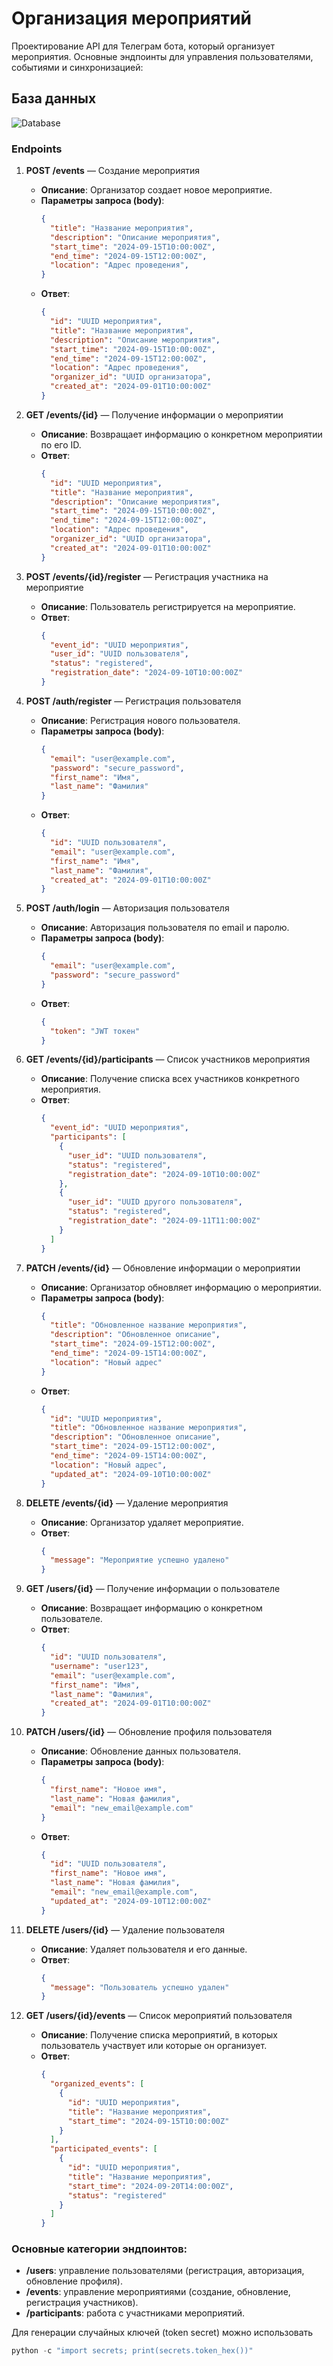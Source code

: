 # Организация мероприятий
Проектирование API для Телеграм бота, который организует мероприятия. Основные эндпоинты для управления пользователями, событиями и синхронизацией:

## База данных

![Database](database.png)

### Endpoints

1. **POST /events** — Создание мероприятия
   - **Описание**: Организатор создает новое мероприятие.
   - **Параметры запроса (body)**:
     ```json
     {
       "title": "Название мероприятия",
       "description": "Описание мероприятия",
       "start_time": "2024-09-15T10:00:00Z",
       "end_time": "2024-09-15T12:00:00Z",
       "location": "Адрес проведения",
     }
     ```
   - **Ответ**:
     ```json
     {
       "id": "UUID мероприятия",
       "title": "Название мероприятия",
       "description": "Описание мероприятия",
       "start_time": "2024-09-15T10:00:00Z",
       "end_time": "2024-09-15T12:00:00Z",
       "location": "Адрес проведения",
       "organizer_id": "UUID организатора",
       "created_at": "2024-09-01T10:00:00Z"
     }
     ```

2. **GET /events/{id}** — Получение информации о мероприятии
   - **Описание**: Возвращает информацию о конкретном мероприятии по его ID.
   - **Ответ**:
     ```json
     {
       "id": "UUID мероприятия",
       "title": "Название мероприятия",
       "description": "Описание мероприятия",
       "start_time": "2024-09-15T10:00:00Z",
       "end_time": "2024-09-15T12:00:00Z",
       "location": "Адрес проведения",
       "organizer_id": "UUID организатора",
       "created_at": "2024-09-01T10:00:00Z"
     }
     ```

3. **POST /events/{id}/register** — Регистрация участника на мероприятие
   - **Описание**: Пользователь регистрируется на мероприятие.
   - **Ответ**:
     ```json
     {
       "event_id": "UUID мероприятия",
       "user_id": "UUID пользователя",
       "status": "registered",
       "registration_date": "2024-09-10T10:00:00Z"
     }
     ```

4. **POST /auth/register** — Регистрация пользователя
   - **Описание**: Регистрация нового пользователя.
   - **Параметры запроса (body)**:
     ```json
     {
       "email": "user@example.com",
       "password": "secure_password",
       "first_name": "Имя",
       "last_name": "Фамилия"
     }
     ```
   - **Ответ**:
     ```json
     {
       "id": "UUID пользователя",
       "email": "user@example.com",
       "first_name": "Имя",
       "last_name": "Фамилия",
       "created_at": "2024-09-01T10:00:00Z"
     }
     ```

5. **POST /auth/login** — Авторизация пользователя
   - **Описание**: Авторизация пользователя по email и паролю.
   - **Параметры запроса (body)**:
     ```json
     {
       "email": "user@example.com",
       "password": "secure_password"
     }
     ```
   - **Ответ**:
     ```json
     {
       "token": "JWT токен"
     }
     ```

6. **GET /events/{id}/participants** — Список участников мероприятия
   - **Описание**: Получение списка всех участников конкретного мероприятия.
   - **Ответ**:
     ```json
     {
       "event_id": "UUID мероприятия",
       "participants": [
         {
           "user_id": "UUID пользователя",
           "status": "registered",
           "registration_date": "2024-09-10T10:00:00Z"
         },
         {
           "user_id": "UUID другого пользователя",
           "status": "registered",
           "registration_date": "2024-09-11T11:00:00Z"
         }
       ]
     }
     ```

7. **PATCH /events/{id}** — Обновление информации о мероприятии
   - **Описание**: Организатор обновляет информацию о мероприятии.
   - **Параметры запроса (body)**:
     ```json
     {
       "title": "Обновленное название мероприятия",
       "description": "Обновленное описание",
       "start_time": "2024-09-15T12:00:00Z",
       "end_time": "2024-09-15T14:00:00Z",
       "location": "Новый адрес"
     }
     ```
   - **Ответ**:
     ```json
     {
       "id": "UUID мероприятия",
       "title": "Обновленное название мероприятия",
       "description": "Обновленное описание",
       "start_time": "2024-09-15T12:00:00Z",
       "end_time": "2024-09-15T14:00:00Z",
       "location": "Новый адрес",
       "updated_at": "2024-09-10T10:00:00Z"
     }
     ```

8. **DELETE /events/{id}** — Удаление мероприятия
   - **Описание**: Организатор удаляет мероприятие.
   - **Ответ**:
     ```json
     {
       "message": "Мероприятие успешно удалено"
     }
     ```

9. **GET /users/{id}** — Получение информации о пользователе
   - **Описание**: Возвращает информацию о конкретном пользователе.
   - **Ответ**:
     ```json
     {
       "id": "UUID пользователя",
       "username": "user123",
       "email": "user@example.com",
       "first_name": "Имя",
       "last_name": "Фамилия",
       "created_at": "2024-09-01T10:00:00Z"
     }
     ```

10. **PATCH /users/{id}** — Обновление профиля пользователя
    - **Описание**: Обновление данных пользователя.
    - **Параметры запроса (body)**:
      ```json
      {
        "first_name": "Новое имя",
        "last_name": "Новая фамилия",
        "email": "new_email@example.com"
      }
      ```
    - **Ответ**:
      ```json
      {
        "id": "UUID пользователя",
        "first_name": "Новое имя",
        "last_name": "Новая фамилия",
        "email": "new_email@example.com",
        "updated_at": "2024-09-10T12:00:00Z"
      }
      ```

11. **DELETE /users/{id}** — Удаление пользователя
    - **Описание**: Удаляет пользователя и его данные.
    - **Ответ**:
      ```json
      {
        "message": "Пользователь успешно удален"
      }
      ```

12. **GET /users/{id}/events** — Список мероприятий пользователя
    - **Описание**: Получение списка мероприятий, в которых пользователь участвует или которые он организует.
    - **Ответ**:
      ```json
      {
        "organized_events": [
          {
            "id": "UUID мероприятия",
            "title": "Название мероприятия",
            "start_time": "2024-09-15T10:00:00Z"
          }
        ],
        "participated_events": [
          {
            "id": "UUID мероприятия",
            "title": "Название мероприятия",
            "start_time": "2024-09-20T14:00:00Z",
            "status": "registered"
          }
        ]
      }
      ```

### Основные категории эндпоинтов:
- **/users**: управление пользователями (регистрация, авторизация, обновление профиля).
- **/events**: управление мероприятиями (создание, обновление, регистрация участников).
- **/participants**: работа с участниками мероприятий.


Для генерации случайных ключей (token secret) можно использовать

```python
python -c "import secrets; print(secrets.token_hex())"
```
